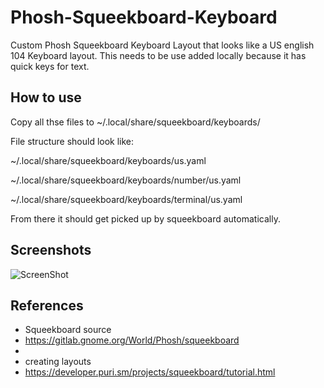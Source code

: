 # Phosh-Squeekboard-Keyboard
Custom Phosh Squeekboard Keyboard Layout that looks like a US english 104 Keyboard layout. This needs to be use added locally because it has quick keys for text. 

How to use
--------

Copy all thse files to ~/.local/share/squeekboard/keyboards/

File structure should look like:

~/.local/share/squeekboard/keyboards/us.yaml

~/.local/share/squeekboard/keyboards/number/us.yaml

~/.local/share/squeekboard/keyboards/terminal/us.yaml

From there it should get picked up by squeekboard automatically.

Screenshots
--------

![ScreenShot](screenshot.jpg)

References
--------

- Squeekboard source
- https://gitlab.gnome.org/World/Phosh/squeekboard
- 
- creating layouts
- https://developer.puri.sm/projects/squeekboard/tutorial.html

